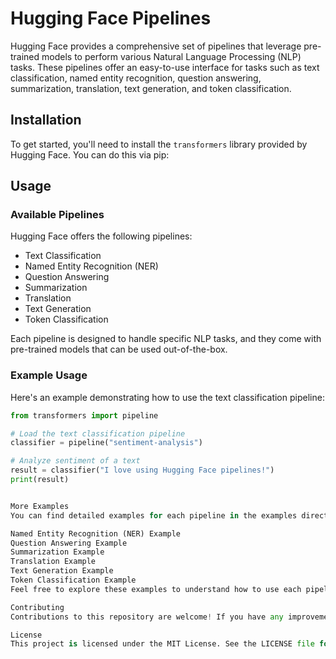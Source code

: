 # Hugging Face Pipelines

Hugging Face provides a comprehensive set of pipelines that leverage pre-trained models to perform various Natural Language Processing (NLP) tasks. These pipelines offer an easy-to-use interface for tasks such as text classification, named entity recognition, question answering, summarization, translation, text generation, and token classification.

## Installation

To get started, you'll need to install the `transformers` library provided by Hugging Face. You can do this via pip:


## Usage

### Available Pipelines

Hugging Face offers the following pipelines:

- Text Classification
- Named Entity Recognition (NER)
- Question Answering
- Summarization
- Translation
- Text Generation
- Token Classification

Each pipeline is designed to handle specific NLP tasks, and they come with pre-trained models that can be used out-of-the-box.

### Example Usage

Here's an example demonstrating how to use the text classification pipeline:

```python
from transformers import pipeline

# Load the text classification pipeline
classifier = pipeline("sentiment-analysis")

# Analyze sentiment of a text
result = classifier("I love using Hugging Face pipelines!")
print(result)


More Examples
You can find detailed examples for each pipeline in the examples directory:

Named Entity Recognition (NER) Example
Question Answering Example
Summarization Example
Translation Example
Text Generation Example
Token Classification Example
Feel free to explore these examples to understand how to use each pipeline for different tasks.

Contributing
Contributions to this repository are welcome! If you have any improvements, bug fixes, or additional examples to add, please open a pull request.

License
This project is licensed under the MIT License. See the LICENSE file for details.

